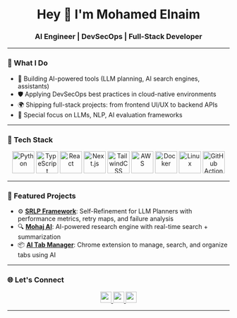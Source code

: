 <h1 align="center">Hey 👋 I'm Mohamed Elnaim</h1>
<h3 align="center">AI Engineer | DevSecOps | Full-Stack Developer</h3>

---

### 🔧 What I Do

- 🧠 Building AI-powered tools (LLM planning, AI search engines, assistants)
- 🛡️ Applying DevSecOps best practices in cloud-native environments
- 🌍 Shipping full-stack projects: from frontend UI/UX to backend APIs
- 🤖 Special focus on LLMs, NLP, AI evaluation frameworks

---

### 🚀 Tech Stack

<div align="center">
  <img src="https://skillicons.dev/icons?i=py" height="50" alt="Python" />
  <img src="https://skillicons.dev/icons?i=ts" height="50" alt="TypeScript" />
  <img src="https://skillicons.dev/icons?i=react" height="50" alt="React" />
  <img src="https://skillicons.dev/icons?i=nextjs" height="50" alt="Next.js" />
  <img src="https://skillicons.dev/icons?i=tailwind" height="50" alt="TailwindCSS" />
  <img src="https://skillicons.dev/icons?i=aws" height="50" alt="AWS" />
  <img src="https://skillicons.dev/icons?i=docker" height="50" alt="Docker" />
  <img src="https://skillicons.dev/icons?i=linux" height="50" alt="Linux" />
  <img src="https://skillicons.dev/icons?i=githubactions" height="50" alt="GitHub Actions" />
</div>

---

### 📌 Featured Projects

- ⚙️ [**SRLP Framework**](https://github.com/moelhaj996/SRLP-Framework): Self-Refinement for LLM Planners with performance metrics, retry maps, and failure analysis
- 🔍 [**Mohaj AI**](https://github.com/moelhaj996/mohaj-ai): AI-powered research engine with real-time search + summarization
- 📦 [**AI Tab Manager**](https://github.com/moelhaj996/tab-manager): Chrome extension to manage, search, and organize tabs using AI

---

### 🌐 Let's Connect

<div align="center">
  <a href="https://linkedin.com/in/moelhaj996" target="_blank">
    <img src="https://img.shields.io/badge/LinkedIn-0077B5?style=for-the-badge&logo=linkedin&logoColor=white" height="25" />
  </a>
  <a href="https://twitter.com/moelhaj996" target="_blank">
    <img src="https://img.shields.io/badge/Twitter-1DA1F2?style=for-the-badge&logo=twitter&logoColor=white" height="25" />
  </a>
  <a href="https://dev.to/moelhaj996" target="_blank">
    <img src="https://img.shields.io/badge/dev.to-0A0A0A?style=for-the-badge&logo=dev.to&logoColor=white" height="25" />
  </a>
</div>

---

<!-- Keep it real. Keep shipping. -->
